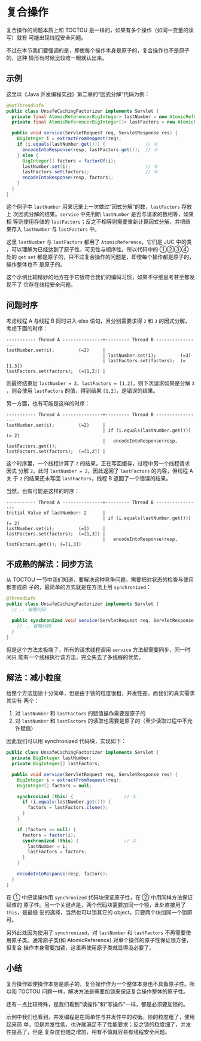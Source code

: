 # 复合操作

复合操作的问题本质上和 TOCTOU 是一样的，如果有多个操作（如同一变量的读写）就有
可能出现线程安全问题。

不过在本节我们要强调的是，即使每个操作本身是原子的，复合操作也不是原子的，这种
情形有时候比较难一眼就认出来。

## 示例

这里以《Java 并发编程实战》第二章的“因式分解”代码为例：

```java
@NotThreadSafe
public class UnsafeCachingFactorizer implements Servlet {
  private final AtomicReference<BigInteger> lastNumber = new AtomicReference<>();
  private final AtomicReference<BigInteger[]> lastFactors = new AtomicReference<>();

  public void service(ServletRequest req, ServletResponse res) {
    BigInteger i = extractFromRequest(req);
    if (i.equals(lastNumber.get())) {               // ①
      encodeIntoResponse(resp, lastFactors.get());  // ②
    } else {
      BigInteger[] factors = factorOf(i);
      lastNumber.set(i);                            // ③
      lastFactors.set(factors);                     // ④
      encodeIntoResponse(resp, factors);
    }
  }
}
```

这个例子中 `lastNumber` 用来记录上一次做过“因式分解”的数，`lastFactors` 存放上
次因式分解的结果。`service` 中先判断 `lastNumber` 是否与请求的数相等，如果相
等则使用存储的 `lastFactors`；反之不相等则需要重新计算因式分解，并把结果存入
`lastNumber` 与 `lastFactors` 中。

这里 `lastNumber` 与 `lastFactors` 都用了 `AtomicReference`，它们是 JUC 中的类
，可以理解为已经达到了原子性、可见性与顺序性。所以代码中的 ①②③④ 处的 `get`
`set` 都是原子的，只不过复合操作的问题是，即使每个操作都是原子的，操作整体也不
是原子的。

这个示例比较精妙的地方在于它很符合我们的编码习惯，如果不仔细思考甚至都发现不了
它存在线程安全问题。

## 问题时序

考虑线程 A 与线程 B 同时进入 else 语句，且分别需要求得 `2` 和 `3` 的因式分解，
考虑下面的时序：

```
----------- Thread A ---------------+--------- Thread B -----------------
lastNumber.set(i);         (=2)     |
                                    | lastNumber.set(i);         (=3)
                                    | lastFactors.set(factors);  (=[1,3])
lastFactors.set(factors);  (=[1,2]) |
```

则最终结束后 `lastNumber = 3`，`lastFactors = [1,2]`，则下次请求如果是分解 `3`
，则会使用 `lastFactors` 的值，得到结果 `[1,2]`，是错误的结果。

另一方面，也有可能是这样的时序：

```
----------- Thread A ---------------+--------- Thread B -----------------
lastNumber.set(i);         (=2)     |
                                    | if (i.equals(lastNumber.get()))  (= 2)
                                    |   encodeIntoResponse(resp, lastFactors.get());
lastFactors.set(factors);  (=[1,2]) |
```

这个时序里，一个线程计算了 `2` 的结果，正在写回缓存，过程中另一个线程请求因式
分解 `2`，此时 `lastNumber = 2`，因此返回了 `lastFactors` 的内容，但线程 A 关
于 `2` 的结果还未写回 `lastFactors`，线程 B 返回了一个错误的结果。

当然，也有可能是这样的时序：

```
----------- Thread A ---------------+--------- Thread B -----------------
Initial Value of lastNumber: 2      |
                                    | if (i.equals(lastNumber.get()))  (= 2)
lastNumber.set(i);         (=3)     |
lastFactors.set(factors);  (=[1,3]) |
                                    |   encodeIntoResponse(resp, lastFactors.get()); (=[1,3])
```

## 不成熟的解法：同步方法

从 TOCTOU 一节中我们知道，要解决这种竞争问题，需要把对状态的检查与使用都变成原
子的，最简单的方式就是在方法上用 `synchronized`：

```java
@ThreadSafe
public class UnsafeCachingFactorizer implements Servlet {
  // .. 省略代码

  public synchronized void service(ServletRequest req, ServletResponse res) {
    // .. 省略代码
  }
}
```

但是这个方法太极端了，所有的请求线程调用 `service` 方法都需要同步，同一时间只
能有一个线程执行该方法，完全失去了多线程的优势。

## 解法：减小粒度

给整个方法加锁十分简单，但是由于锁的粒度很粗，并发性差。而我们的真实需求其实有
两个：

1. 对 `lastNumber` 和 `lastFactors` 的赋值操作需要是原子的
2. 对 `lastNumber` 和 `lastFactors` 的读取也需要是原子的（至少读取过程中不允许赋值）

因此我们可以用 synchronized 代码块，实现如下：

```java
public class UnsafeCachingFactorizer implements Servlet {
  private BigInteger lastNumber;
  private BigInteger[] lastFactors;

  public void service(ServletRequest req, ServletResponse res) {
    BigInteger i = extractFromRequest(req);
    BigInteger[] factors = null;

    synchronized (this) {                   // ①
      if (i.equals(lastNumber.get())) {
        factors = lastFactors.clone();
      }
    }

    if (factors == null) {
      factors = factor(i);
      synchronized (this) {                 // ②
        lastNumber = i;
        lastFactors = factors;
      }
    }

    encodeIntoResponse(resp, factors);
  }
}
```

在 ① 中把读操作用 `synchronized` 代码块保证原子性，在 ② 中用同样方法保证赋值的
原子性。另一个关键点是，两个代码块需要加同一个锁，此处直接用了 `this`，是最稳
妥的选择，当然也可以锁其它的 object，只要两个块加同一个锁即可。

另外此处因为使用了 `synchronized`，对 `lastNumber` 和 `lastFactors` 不再需要使
用原子类。通常原子类(如 AtomicReference) 对单个操作的原子性保证很方便，但复合
操作本身需要加锁，这里再使用原子类就显得没必要了。

## 小结

复合操作即使操作本身是原子的，复合操作作为一个整体本身也不具备原子性。所以和
TOCTOU 问题一样，解决方法是需要加锁来保证复合操作整体的原子性。

还有一点比较特殊，是我们看到“读操作”和“写操作”一样，都是必须要加锁的。

示例中我们也看到，并发编程是在简单性与并发性中的权衡。锁的粒度粗了，使用起来简
单，但是并发性低，也许就满足不了性能要求；反之锁的粒度细了，并发性提高了，但是
复杂度也随之增加，稍有不慎就容易有线程安全问题。
